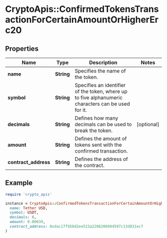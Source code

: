 # CryptoApis::ConfirmedTokensTransactionForCertainAmountOrHigherErc20

## Properties

| Name | Type | Description | Notes |
| ---- | ---- | ----------- | ----- |
| **name** | **String** | Specifies the name of the token. |  |
| **symbol** | **String** | Specifies an identifier of the token, where up to five alphanumeric characters can be used for it. |  |
| **decimals** | **String** | Defines how many decimals can be used to break the token. | [optional] |
| **amount** | **String** | Defines the amount of tokens sent with the confirmed transaction. |  |
| **contract_address** | **String** | Defines the address of the contract. |  |

## Example

```ruby
require 'crypto_apis'

instance = CryptoApis::ConfirmedTokensTransactionForCertainAmountOrHigherErc20.new(
  name: Tether USD,
  symbol: USDT,
  decimals: 6,
  amount: 0.00039,
  contract_address: 0xdac17f958d2ee523a2206206994597c13d831ec7
)
```

